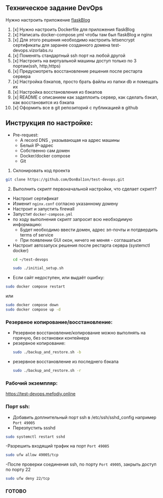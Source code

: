 ## Техническое задание DevOps

Нужно настроить приложение [flaskBlog](https://github.com/DogukanUrker/flaskBlog)


1. [x] Нужно настроить Dockerfile для приложения flaskBlog
2. [x] Написать docker-compose.yml чтобы там был flaskBlog и nginx
3. [x] Для этого решения необходимо настроить letsencrypt сертификаты для заранее созданного домена test-devops.vizorlabs.ru
4. [x] Поменять стандартный ssh порт на любой другой
5. [x] Настроить на виртуальной машины доступ только по 3 портам(ssh, http,https)
6. [x] Предусмотреть восстановление решения после рестарта сервера  
7. [x] Настройка бэкапов, просто брать файлы из папки db и помещать их
8. [x] Настройка восстановления из бэкапов
9. [x] README с описанием как задеплоить сервер, как сделать бэкап, как восстановится из бэкапа
10. [x] Оформить все в git репозиторий с публикацией в github
## Инструкция по настройке:
-  Pre-request:
	- А record DNS , указывающая на адрес машины
	- Белый IP-адрес
	- Собственно сам домен
	- Docker/docker compose
	- Git
1. Склонировать код проекта
```bash
git clone https://github.com/DonBal1on/test-devops.git
```

2. Выполнить скрипт первоначальной настройки, что сделает скрипт?
- Настроит сертификат
- Изменит `nginx.conf` согласно указанному домену
- Настроит и запустить firewall
- Запустит `docker-compose.yml`
- по ходу выполнения скрипт запросит всю необходимую информацию:
  - Будет необходимо ввести домен, адрес эл-почты и потдвердить terms of service
  - При появлении GUI окон, ничего не меняя - соглашаться 
- Настроит автозапуск решения после рестарта сервра (systemctl docker)
  ```bash
  cd ~/test-devops
  ```
  ```bash
  sudo ./initial_setup.sh
  ```
- Если сайт недоступен, или выдаёт ошибку:
```bash
sudo docker compose restart
```
или
```bash
sudo docker compose down
sudo docker compose up -d
```

### Резервное копирование/восстановление:
- Резервное восстановление/копирование можно выполнять на горячую, без остановки контейнера
- резервное копирование:
  ```bash
  sudo ./backup_and_restore.sh -b
  ```
- резервное восстановление из последнего бэкапа
  ```bash
  sudo ./backup_and_restore.sh -r
  ```
### Рабочий экземпляр:
  https://test-devops.mefodiy.online

### Порт ssh:
- Добавить доплнительный порт ssh в /etc/ssh/sshd_config
например `Port 49005`
- Перезпустить ssshd
```bash
sudo systemctl restart sshd
```
-Разрешить входящий трафик на порт `Port 49005`
```bash
sudo ufw allow 49005/tcp 
```
-После проверки соединения ssh, по порту `Port 49005`, закрыть доступ по порту 22
```bash
sudo ufw deny 22/tcp
```
### ГОТОВО

  
